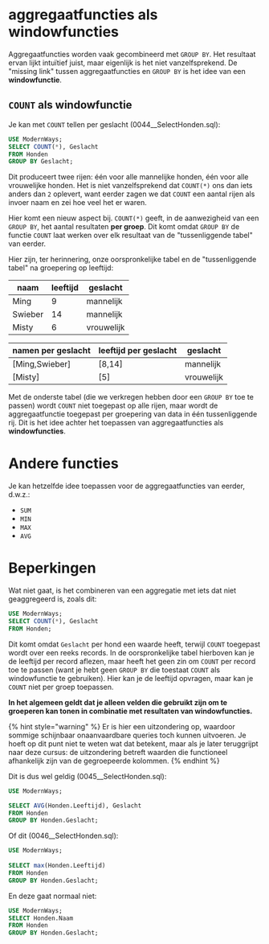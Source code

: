 # aggregaatfuncties als windowfuncties
Aggregaatfuncties worden vaak gecombineerd met `GROUP BY`. Het resultaat ervan lijkt intuïtief juist, maar eigenlijk is het niet vanzelfsprekend. De "missing link" tussen aggregaatfuncties en `GROUP BY` is het idee van een **windowfunctie**.

## `COUNT` als windowfunctie
Je kan met `COUNT` tellen per geslacht (0044\_\_SelectHonden.sql):

```sql
USE ModernWays;
SELECT COUNT(*), Geslacht
FROM Honden
GROUP BY Geslacht;
```

Dit produceert twee rijen: één voor alle mannelijke honden, één voor alle vrouwelijke honden. Het is niet vanzelfsprekend dat `COUNT(*)` ons dan iets anders dan `2` oplevert, want eerder zagen we dat `COUNT` een aantal rijen als invoer naam en zei hoe veel het er waren.

Hier komt een nieuw aspect bij. `COUNT(*)` geeft, in de aanwezigheid van een `GROUP BY`, het aantal resultaten **per groep**. Dit komt omdat `GROUP BY` de functie `COUNT` laat werken over elk resultaat van de "tussenliggende tabel" van eerder.

Hier zijn, ter herinnering, onze oorspronkelijke tabel en de "tussenliggende tabel" na groepering op leeftijd:

| naam | leeftijd | geslacht |
|------|----------|----------|
| Ming | 9        | mannelijk|
| Swieber | 14 |mannelijk|
| Misty | 6 | vrouwelijk |

| namen per geslacht | leeftijd per geslacht  | geslacht   |
|--------------------|------------------------|------------|
| [Ming,Swieber]     | [8,14]                 | mannelijk  |
| [Misty]            | [5]                    | vrouwelijk |

Met de onderste tabel (die we verkregen hebben door een `GROUP BY` toe te passen) wordt `COUNT` niet toegepast op alle rijen, maar wordt de aggregaatfunctie toegepast per groepering van data in één tussenliggende rij. Dit is het idee achter het toepassen van aggregaatfuncties als **windowfuncties**.

# Andere functies
Je kan hetzelfde idee toepassen voor de aggregaatfuncties van eerder, d.w.z.:

* `SUM`
* `MIN`
* `MAX`
* `AVG`

# Beperkingen
Wat niet gaat, is het combineren van een aggregatie met iets dat niet geaggregeerd is, zoals dit:

```sql
USE ModernWays;
SELECT COUNT(*), Geslacht
FROM Honden;
```

Dit komt omdat `Geslacht` per hond een waarde heeft, terwijl `COUNT` toegepast wordt over een reeks records. In de oorspronkelijke tabel hierboven kan je de leeftijd per record aflezen, maar heeft het geen zin om `COUNT` per record toe te passen (want je hebt geen `GROUP BY` die toestaat `COUNT` als windowfunctie te gebruiken).
Hier kan je de leeftijd opvragen, maar kan je `COUNT` niet per groep toepassen.

**In het algemeen geldt dat je alleen velden die gebruikt zijn om te groeperen kan tonen in combinatie met resultaten van windowfuncties.**

{% hint style="warning" %}
Er is hier een uitzondering op, waardoor sommige schijnbaar onaanvaardbare queries toch kunnen uitvoeren. Je hoeft op dit punt niet te weten wat dat betekent, maar als je later teruggrijpt naar deze cursus: de uitzondering betreft waarden die functioneel afhankelijk zijn van de gegroepeerde kolommen.
{% endhint %}

Dit is dus wel geldig (0045\_\_SelectHonden.sql):

```sql
USE ModernWays;

SELECT AVG(Honden.Leeftijd), Geslacht
FROM Honden
GROUP BY Honden.Geslacht;
```

Of dit (0046\_\_SelectHonden.sql):

```sql
USE ModernWays;
        
SELECT max(Honden.Leeftijd)
FROM Honden
GROUP BY Honden.Geslacht;
```

En deze gaat normaal niet:

```sql
USE ModernWays;
SELECT Honden.Naam
FROM Honden
GROUP BY Honden.Geslacht;
```
